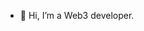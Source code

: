 - 👋 Hi, I’m a Web3 developer.

<!---
web3junior/web3junior is a ✨ special ✨ repository because its `README.md` (this file) appears on your GitHub profile.
You can click the Preview link to take a look at your changes.
--->
